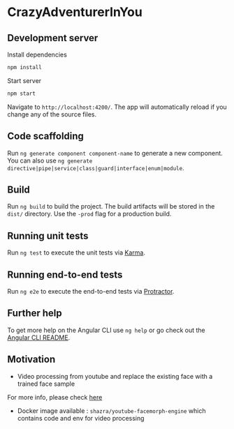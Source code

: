 # CrazyAdventurerInYou


## Development server

Install dependencies
```bash
npm install
```

Start server
```bash
npm start
```
Navigate to `http://localhost:4200/`. The app will automatically reload if you change any of the source files.

## Code scaffolding

Run `ng generate component component-name` to generate a new component. You can also use `ng generate directive|pipe|service|class|guard|interface|enum|module`.

## Build

Run `ng build` to build the project. The build artifacts will be stored in the `dist/` directory. Use the `-prod` flag for a production build.

## Running unit tests

Run `ng test` to execute the unit tests via [Karma](https://karma-runner.github.io).

## Running end-to-end tests

Run `ng e2e` to execute the end-to-end tests via [Protractor](http://www.protractortest.org/).

## Further help

To get more help on the Angular CLI use `ng help` or go check out the [Angular CLI README](https://github.com/angular/angular-cli/blob/master/README.md).

## Motivation
- Video processing from youtube and replace the existing face with a trained face sample

For more info, please check [here](https://github.com/DerWaldi/youtube-video-face-swap)
- Docker image available : `shazra/youtube-facemorph-engine` which contains code and env for video processing

